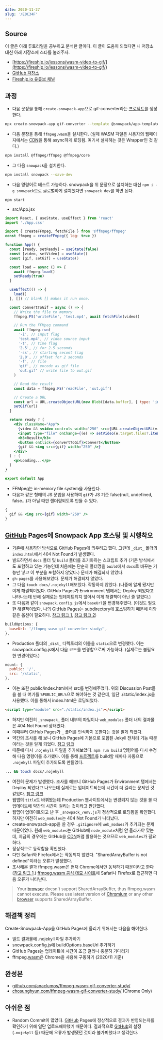 ```yaml
---
date: 2020-11-27
slug: '/E0C34F'
---
```


## Source

이 글은 아래 튜토리얼을 공부하고 분석한 글이다. 이 글이 도움이 되었다면 내 저장소 대신 아래 저장소에 스타를 눌러주자.

- [https://fireship.io/lessons/wasm-video-to-gif/](https://fireship.io/lessons/wasm-video-to-gif/)
- [GitHub 저장소](https://github.com/fireship-io/react-wasm-gif-maker)
- [Fireship.io 유튜브 채널](https://www.youtube.com/channel/UCsBjURrPoezykLs9EqgamOA)

## 과정

- 다음 문장을 통해 `create-snowpack-app`으로 gif-converter라는 [프로젝트](./../.././docs/pages/Project.md)를 생성한다.

```bash
npx create-snowpack-app gif-converter --template @snowpack/app-template-react
```

- 다음 문장을 통해 `ffmpeg.wasm`을 설치한다. (실제 WASM 파일은 사용자의 웹페이지에서는 [CDN](./../.././docs/pages/CDN.md)을 통해 async하게 로딩됨. 여기서 설치하는 것은 Wrapper인 것 같다.)

```bash
npm install @ffmpeg/ffmpeg @ffmpeg/core
```

- 그 다음 `snowpack`을 설치한다.

```bash
npm install snowpack --save-dev
```

- 다음 명령어로 테스트 가능하다. snowpack을 위 문장으로 설치하는 대신 `npm i -g snowpack`으로 글로벌하게 설치했다면 `snowpack dev`를 하면 된다.

```bash
npm start
```

- src/App.jsx

```jsx
import React, { useState, useEffect } from 'react'
import './App.css'

import { createFFmpeg, fetchFile } from '@ffmpeg/ffmpeg'
const ffmpeg = createFFmpeg({ log: true })

function App() {
  const [ready, setReady] = useState(false)
  const [video, setVideo] = useState()
  const [gif, setGif] = useState()

  const load = async () => {
    await ffmpeg.load()
    setReady(true)
  }

  useEffect(() => {
    load()
  }, []) // blank [] makes it run once.

  const convertToGif = async () => {
    // Write the file to memory
    ffmpeg.FS('writeFile', 'test.mp4', await fetchFile(video))

    // Run the FFMpeg command
    await ffmpeg.run(
      '-i', // input flag
      'test.mp4', // video source input
      '-t', // time flag
      '2.5', // for 2.5 seconds
      '-ss', // starting secont flag
      '2.0', // offset for 2 seconds
      '-f', // file
      'gif', // encode as gif file
      'out.gif' // write file to out.gif
    )

    // Read the result
    const data = ffmpeg.FS('readFile', 'out.gif')

    // Create a URL
    const url = URL.createObjectURL(new Blob([data.buffer], { type: 'image/gif' }))
    setGif(url)
  }

  return ready ? (
    <div className="App">
      {video && <video controls width="250" src={URL.createObjectURL(video)}></video>}
      <input type="file" onChange={(e) => setVideo(e.target.files?.item(0))} />
      <h3>Result</h3>
      <button onClick={convertToGif}>Convert</button>
      {gif && <img src={gif} width="250" />}
    </div>
  ) : (
    <p>Loading...</p>
  )
}

export default App
```

- FFMpeg는 in-memory file system을 사용한다.
- 다음과 같은 형태의 JS 문법을 사용하여 `gif`가 JS 기준 false(null, undefined, false...)가 아닐 때만 렌더링되도록 만들 수 있다.

```jsx
{
  gif && <img src={gif} width="250" />
}
```

## [GitHub](./../.././docs/pages/GitHub.md) Pages에 Snowpack App 호스팅 및 시행착오

- [기존에 사용하던 방식](https://blog.chosunghyun.com/kr-react-app-on-github-pages/)으로 GitHub Pages에 띄우려고 했다. 그런데 `_dist_` 폴더의 `index.html`에서 404 Not Found가 발생했다.
- 빌드하면서 `docs` 폴더 및 `build` 폴더를 초기화하는 스크립트 추가 (기존 방식에서도 포함하고 있는 기능인데 처음에는 단순히 폴더명을 `build`에서 `docs`로 바꾸는 기능만 넣고 이 부분을 포함하지 않았다.) 문제가 해결되지 않았다.
- `gh-pages`를 사용해보았다. 문제가 해결되지 않았다.
- 그 다음 `touch docs/.nojekyll`해보았다. 작동하지 않았다. (나중에 알게 됐지만 이게 해결책이었다. GitHub Pages가 Environment 탭에서는 Deploy 되었다고 나타나는데 반해 실제로는 업데이트되지 않아서 이게 해결책이 아닌 줄 알았다.)
- 또 다음과 같이 `snowpack.config.js`에서 `baseUrl`을 변경해주었다. (이것도 필요한 해결책이었다. 나의 GitHub Pages는 subdirectory에 호스팅하기 때문에 이와 같은 옵션이 필요하다. [참고 링크 1](https://github.com/snowpackjs/snowpack/discussions/848), [참고 링크 2](https://github.com/snowpackjs/snowpack/discussions/1377))

```js
buildOptions: {
  baseUrl: '/ffmpeg-wasm-gif-converter-study/',
},
```

- Production 폴더의 `_dist_` 디렉토리의 이름을 `static`으로 변경했다. 이는 snowpack.config.js에서 다음 코드를 변경함으로써 가능하다. (실제로는 불필요한 변경이었다.)

```js
mount: {
  public: '/',
  src: '/static',
},
```

- 이는 또한 public/index.html에서 src를 변경해주었다. 위의 Discussion Post들을 볼 때 여기를 `%PUBLIC_URL%`으로 해야하는 것 같은데, 일단 ./static/index.js을 사용했다. 이를 통해서 index.html은 로딩되었다.

```html
<script type="module" src="./static/index.js"></script>
```

- 하지만 여전히 `_snowpack_` 폴더 내부의 파일이나 `web_modules` 폴더 내의 결과물은 404 Not Found 상태였다.
- 이때부터 GitHub Pages가 `_` 폴더를 인식하지 못한다는 것을 알게 되었다.
- 약간의 조사를 해 보니 GitHub Pages에 기본으로 포함된 Jekyll 전처리 기능 때문이라는 것을 알게 되었다. [참고 링크](https://github.blog/2009-12-29-bypassing-jekyll-on-github-pages/)
- 때문에 다시 `.nojekyll` 파일을 추가해보았다. `npm run build` 명령어를 다시 수정해 다음 명령어를 추가했다. 이를 통해 [프로젝트](./../.././docs/pages/Project.md)를 build할 때마다 자동으로 `.nojekyll` 파일이 추가되도록 만들었다.

```bash
... && touch docs/.nojekyll
```

- 여전히 문제가 발생했다. 조사를 해보니 GitHub Pages가 Environment 탭에서는 Deploy 되었다고 나오는데 실제로는 업데이트되는데 시간이 더 걸리는 문제인 것 같았다. [참고 링크](https://stackoverflow.com/questions/47356997/pushed-nojekyll-file-to-github-pages-no-effect)
- 웹앱의 `title`도 바꿔봤는데 Production 웹사이트에서는 변경되지 않는 것을 볼 때 업데이트에 약간의 시간이 걸리는 것이라고 판단했다.
- 웹앱이 업데이트되고 난 후 `_snowpack_/env.js`가 정상적으로 로딩됨을 확인했다. 하지만 여전히 `web_modules`는 404 Not Found가 나타났다.
- create-snowpack-app을 쓸 경우 `.gitignore`에 `web_modues`가 추가되는 문제 때문이었다. 원래 `web_modules`는 GitHub에 `node_module`처럼 안 올라가야 맞는데, 지금의 경우에는 GitHub을 [CDN](./../.././docs/pages/CDN.md)처럼 활용하는 것으므로 `web_modules`가 필요하다.
- 정상적으로 동작함을 확인했다.
- 다만 Safari와 Firefox에서는 작동되지 않았다. "SharedArrayBuffer is not defined"이라는 오류가 발생했다.
- 조사해본 결과 ffmpeg.wasm은 현재 Chrome에서만 동작하기 때문이라고 한다 ([참고 링크 1](https://github.com/ffmpegwasm/ffmpeg.wasm/issues/63#issuecomment-621103820).) [ffmpeg.wasm 공식 데모 사이트](https://ffmpegwasm.github.io/#demo)에 Safari나 Firefox로 접근하면 다음 오류가 나타난다.

> Your [browser](./../.././docs/pages/Web%20Browser.md) doesn't support SharedArrayBuffer, thus ffmpeg.wasm cannot execute. Please use latest version of [Chromium](./../.././docs/pages/Chromium.md) or any other [browser](./../.././docs/pages/Web%20Browser.md) supports SharedArrayBuffer.

## 해결책 정리

Create-Snowpack-App을 GitHub Pages에 올리기 위해서는 다음을 해야한다.

- 빌드 결과물에 .nojekyll 파일 추가하기
- snowpack.config.js에 buildOptions.baseUrl 추가하기
- GitHub Pages는 업데이트에 시간이 조금 걸리니 충분히 기다리기
- ffmpeg.[wasm](./../.././docs/pages/WebAssembly.md)은 Chrome을 사용해 구동하기 (2020/11 기준)

## 완성본

- [github.com/anaclumos/ffmpeg-wasm-gif-converter-study/](https://github.com/anaclumos/ffmpeg-wasm-gif-converter-study/)
- [chosunghyun.com/ffmpeg-wasm-gif-converter-study/](https://chosunghyun.com/ffmpeg-wasm-gif-converter-study/) (Chrome Only)

## 아쉬운 점

- Random Commit이 많았다. [GitHub](./../.././docs/pages/GitHub.md) Pages에 정상적으로 결과가 반영되는지를 확인하기 위해 일단 업로드해야했기 때문이다. 결과적으로 [GitHub](./../.././docs/pages/GitHub.md)의 설정 (`.nojekyll` 등) 때문에 오류가 발생됐던 것이라 불가피했다고 생각한다.

<head>
  <html lang="en-US"/>
</head>
